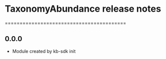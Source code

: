 # TaxonomyAbundance release notes
=========================================

0.0.0
-----
* Module created by kb-sdk init
